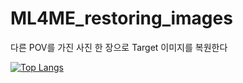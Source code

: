 # ML4ME_restoring_images
다른 POV를 가진 사진 한 장으로 Target 이미지를 복원한다

[![Top Langs](https://github-readme-stats.vercel.app/api/top-langs/?username=GRAYHARIBO&layout=compact)](https://github.com/GRAYHARIBO/github-readme-stats)
